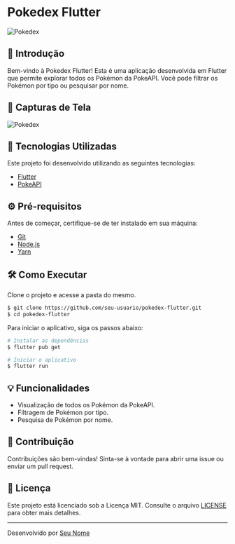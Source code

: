 # Pokedex Flutter

![Pokedex](.github/pokedex.png)

## 🚀 Introdução

Bem-vindo à Pokedex Flutter! Esta é uma aplicação desenvolvida em Flutter que permite explorar todos os Pokémon da PokeAPI. Você pode filtrar os Pokémon por tipo ou pesquisar por nome.

## 📱 Capturas de Tela

![Pokedex](.github/pokedex-screenshot.png)

## 🧪 Tecnologias Utilizadas

Este projeto foi desenvolvido utilizando as seguintes tecnologias:

- [Flutter](https://flutter.dev/)
- [PokeAPI](https://pokeapi.co/)

## ⚙️ Pré-requisitos

Antes de começar, certifique-se de ter instalado em sua máquina:

- [Git](https://git-scm.com)
- [Node.js](https://nodejs.org/en/)
- [Yarn](https://yarnpkg.com/)

## 🛠️ Como Executar

Clone o projeto e acesse a pasta do mesmo.

```bash
$ git clone https://github.com/seu-usuario/pokedex-flutter.git
$ cd pokedex-flutter
```

Para iniciar o aplicativo, siga os passos abaixo:

```bash
# Instalar as dependências
$ flutter pub get

# Iniciar o aplicativo
$ flutter run
```

## 💡 Funcionalidades

- Visualização de todos os Pokémon da PokeAPI.
- Filtragem de Pokémon por tipo.
- Pesquisa de Pokémon por nome.

## 🌟 Contribuição

Contribuições são bem-vindas! Sinta-se à vontade para abrir uma issue ou enviar um pull request.

## 📝 Licença

Este projeto está licenciado sob a Licença MIT. Consulte o arquivo [LICENSE](LICENSE) para obter mais detalhes.

---

Desenvolvido por [Seu Nome](https://github.com/seu-usuario)
